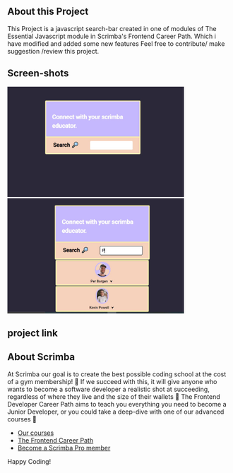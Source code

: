 ## About this Project

This Project is a javascript search-bar created in  one of modules of The Essential Javascript module in Scrimba's Frontend Career Path.
Which i have modified and added some new features
Feel free to contribute/ make suggestion /review this project. 


## Screen-shots

<div text-align ="center">
    <img src="/Screenshot 1.jpg" width="400px"/> 
     <img src="/Screenshot 2.jpg" width="400px"/> 
</div>

## project link




## About Scrimba
At Scrimba our goal is to create the best possible coding school at the cost of a gym membership! 💜
If we succeed with this, it will give anyone who wants to become a software developer a realistic shot at succeeding, regardless of where they live and the size of their wallets 🎉
The Frontend Developer Career Path aims to teach you everything you need to become a Junior Developer, or you could take a deep-dive with one of our advanced courses 🚀

- [Our courses](https://scrimba.com/allcourses)
- [The Frontend Career Path](https://scrimba.com/learn/frontend)
- [Become a Scrimba Pro member](https://scrimba.com/pricing)

Happy Coding!
